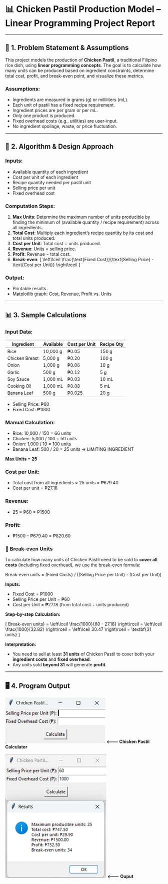 # 📊 Chicken Pastil Production Model – Linear Programming Project Report

---

## 📝 1. Problem Statement & Assumptions

This project models the production of **Chicken Pastil**, a traditional Filipino rice dish, using **linear programming concepts**. The goal is to calculate how many units can be produced based on ingredient constraints, determine total cost, profit, and break-even point, and visualize these metrics.

### Assumptions:
- Ingredients are measured in grams (g) or milliliters (mL).
- Each unit of pastil has a fixed recipe requirement.
- Ingredient prices are per gram or per mL.
- Only one product is produced.
- Fixed overhead costs (e.g., utilities) are user-input.
- No ingredient spoilage, waste, or price fluctuation.

---

## 🧠 2. Algorithm & Design Approach

### Inputs:
- Available quantity of each ingredient
- Cost per unit of each ingredient
- Recipe quantity needed per pastil unit
- Selling price per unit
- Fixed overhead cost

### Computation Steps:
1. **Max Units**: Determine the maximum number of units producible by finding the minimum of (available quantity / recipe requirement) across all ingredients.
2. **Total Cost**: Multiply each ingredient’s recipe quantity by its cost and total units produced.
3. **Cost per Unit**: Total cost ÷ units produced.
4. **Revenue**: Units × selling price.
5. **Profit**: Revenue − total cost.
6. **Break-even**: 
   \[
   \left\lceil \frac{\text{Fixed Cost}}{\text{Selling Price} - \text{Cost per Unit}} \right\rceil
   \]

### Output:
- Printable results
- Matplotlib graph: Cost, Revenue, Profit vs. Units

---

## 📊 3. Sample Calculations

### Input Data:
| Ingredient     | Available | Cost per Unit | Recipe Qty |
|----------------|-----------|----------------|-------------|
| Rice           | 10,000 g  | ₱0.05          | 150 g       |
| Chicken Breast | 5,000 g   | ₱0.20          | 100 g       |
| Onion          | 1,000 g   | ₱0.06          | 10 g        |
| Garlic         | 500 g     | ₱0.12          | 5 g         |
| Soy Sauce      | 1,000 mL  | ₱0.03          | 10 mL       |
| Cooking Oil    | 1,000 mL  | ₱0.08          | 5 mL        |
| Banana Leaf    | 500 g     | ₱0.025         | 20 g        |

- Selling Price: ₱60
- Fixed Cost: ₱1000

### Manual Calculation:
- Rice: 10,000 / 150 = 66 units
- Chicken: 5,000 / 100 = 50 units
- Onion: 1,000 / 10 = 100 units  
- Banana Leaf: 500 / 20 = 25 units → LIMITING INGREDIENT

**Max Units = 25**

### Cost per Unit:
- Total cost from all ingredients × 25 units = ₱679.40
- Cost per unit = ₱27.18

### Revenue:
- 25 × ₱60 = ₱1500

### Profit:
- ₱1500 – ₱679.40 = ₱820.60

### 🔄 Break-even Units

To calculate how many units of Chicken Pastil need to be sold to **cover all costs** (including fixed overhead), we use the break-even formula:

Break-even units = (Fixed Costs) / ((Selling Price per Unit) - (Cost per Unit))


**Inputs:**
- Fixed Cost = ₱1000
- Selling Price per Unit = ₱60
- Cost per Unit = ₱27.18 (from total cost ÷ units produced)

**Step-by-step Calculation:**

\[
Break-even units} = \left\lceil \frac{1000}{60 - 27.18} \right\rceil = \left\lceil \frac{1000}{32.82} \right\rceil = \left\lceil 30.47 \right\rceil = \textbf{31 units}
\]

**Interpretation:**
- You need to sell at least **31 units** of Chicken Pastil to cover both your **ingredient costs** and **fixed overhead**.
- Any units sold **beyond 31** will generate **profit**.


---

## 🖥️ 4. Program Output
![GUI Screenshot](calculator_gui_screenshot.png)
**<--- Chicken Pastil Calculator**

![GUI Screenshot](output_gui_screenshot.png)
**<--- Ouput**
